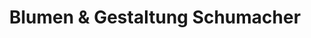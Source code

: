 ---
title: "Blumen & Gestaltung Schumacher"
url: /zuelpich/blumen-und-gestaltung-schumacher/
shop: Blumen
---